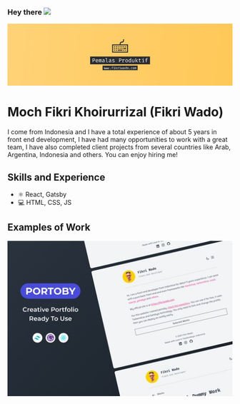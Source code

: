 ### Hey there <img src="https://media.giphy.com/media/hvRJCLFzcasrR4ia7z/giphy.gif" width="25px">
![Fikri Wado](https://github.com/fikriwado/fikriwado/blob/main/assets/banner.jpg)

# Moch Fikri Khoirurrizal (Fikri Wado)
I come from Indonesia and I have a total experience of about 5 years in front end development, I have had many opportunities to work with a great team, I have also completed client projects from several countries like Arab, Argentina, Indonesia and others. You can enjoy hiring me!

## Skills and Experience
* ⚛ React, Gatsby
* 💻 HTML, CSS, JS

## Examples of Work
<img src="https://github.com/fikriwado/fikriwado/blob/main/assets/portoby.jpg" width="512" >